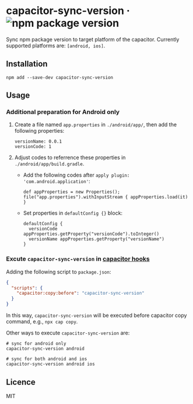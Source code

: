 # capacitor-sync-version · ![npm package version](https://img.shields.io/npm/v/capacitor-sync-version?style=flat-square)

Sync npm package version to target platform of the capacitor.
Currently supported platforms are: `[android, ios]`.

## Installation

```shell
npm add --save-dev capacitor-sync-version
```

## Usage

### Additional preparation for Android only

1. Create a file named `app.properties` in `./android/app/`, then add the following properties:

    ```
    versionName: 0.0.1
    versionCode: 1
    ```

2. Adjust codes to referrence these properties in `./android/app/build.gradle`.

    * Add the following codes after `apply plugin: 'com.android.application'`:

      ```
      def appProperties = new Properties();
      file("app.properties").withInputStream { appProperties.load(it) }
      ```

    * Set properties in `defaultConfig {}` block:

      ```
      defaultConfig {
        versionCode appProperties.getProperty("versionCode").toInteger()
        versionName appProperties.getProperty("versionName")
      }
      ```

### Excute `capacitor-sync-version` in [capacitor hooks](https://capacitorjs.com/docs/cli/hooks)

Adding the following script to `package.json`:

```json
{
  "scripts": {
    "capacitor:copy:before": "capacitor-sync-version"
  }
}
```

In this way, `capacitor-sync-version` will be executed before capacitor copy command, e.g., `npx cap copy`.

Other ways to execute `capacitor-sync-version` are:

```shell
# sync for android only
capacitor-sync-version android

# sync for both android and ios
capacitor-sync-version android ios
```

## Licence

MIT
